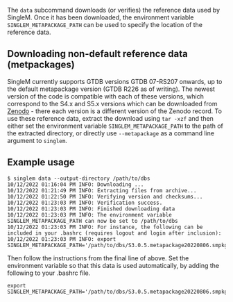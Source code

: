 
The `data` subcommand downloads (or verifies) the reference data used by SingleM.
Once it has been downloaded, the environment variable `SINGLEM_METAPACKAGE_PATH`
can be used to specify the location of the reference data.

## Downloading non-default reference data (metpackages)

SingleM currently supports GTDB versions GTDB 07-RS207 onwards, up to the default metapackage version (GTDB R226 as of writing). The newest version of the code is compatible with each of these versions, which correspond to the S4.x and S5.x versions which can be downloaded from [Zenodo](http://dx.doi.org/10.5281/zenodo.5739611) - there each version is a different version of the Zenodo record. To use these reference data, extract the download using `tar -xzf` and then either set the environment variable `SINGLEM_METAPACKAGE_PATH` to the path of the extracted directory, or directly use `--metapackage` as a command line argument to `singlem`.


## Example usage

```
$ singlem data --output-directory /path/to/dbs
10/12/2022 01:16:04 PM INFO: Downloading ...
10/12/2022 01:21:49 PM INFO: Extracting files from archive...
10/12/2022 01:22:50 PM INFO: Verifying version and checksums...
10/12/2022 01:23:03 PM INFO: Verification success.
10/12/2022 01:23:03 PM INFO: Finished downloading data
10/12/2022 01:23:03 PM INFO: The environment variable SINGLEM_METAPACKAGE_PATH can now be set to /path/to/dbs
10/12/2022 01:23:03 PM INFO: For instance, the following can be included in your .bashrc (requires logout and login after inclusion):
10/12/2022 01:23:03 PM INFO: export SINGLEM_METAPACKAGE_PATH='/path/to/dbs/S3.0.5.metapackage20220806.smpkg.zb'
```

Then follow the instructions from the final line of above. Set the environment variable so that this data is used automatically, by adding the following to your .bashrc file.

```
export SINGLEM_METAPACKAGE_PATH='/path/to/dbs/S3.0.5.metapackage20220806.smpkg.zb'
```
